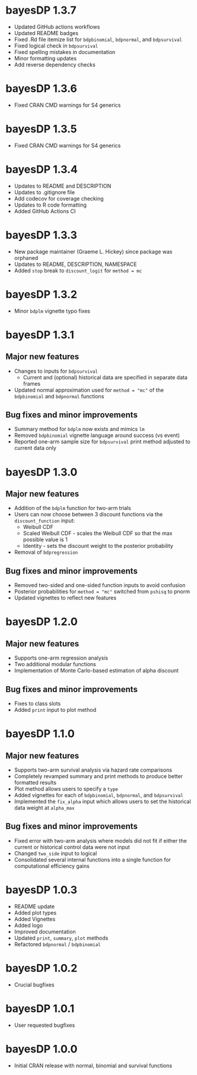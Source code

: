 # bayesDP 1.3.7

* Updated GitHub actions workflows
* Updated README badges
* Fixed .Rd file itemize list for `bdpbinomial`, `bdpnormal`, and `bdpsurvival`
* Fixed logical check in `bdpsurvival`
* Fixed spelling mistakes in documentation
* Minor formatting updates
* Add reverse dependency checks

# bayesDP 1.3.6

* Fixed CRAN CMD warnings for S4 generics

# bayesDP 1.3.5

* Fixed CRAN CMD warnings for S4 generics

# bayesDP 1.3.4

* Updates to README and DESCRIPTION
* Updates to .gitignore file
* Add codecov for coverage checking
* Updates to R code formatting
* Added GitHub Actions CI

# bayesDP 1.3.3

* New package maintainer (Graeme L. Hickey) since package was orphaned
* Updates to README, DESCRIPTION, NAMESPACE
* Added `stop` break to `discount_logit` for `method = mc`

# bayesDP 1.3.2

* Minor `bdplm` vignette typo fixes

# bayesDP 1.3.1

## Major new features
* Changes to inputs for `bdpsurvival`
  + Current and (optional) historical data are specified in separate data frames
* Updated normal approximation used for `method = "mc"` of the `bdpbinomial` and `bdpnormal` functions

## Bug fixes and minor improvements
* Summary method for `bdplm` now exists and mimics `lm`
* Removed `bdpbinomial` vignette language around success (vs event) 
* Reported one-arm sample size for `bdpsurvival` print method adjusted to current data only

# bayesDP 1.3.0

## Major new features
* Addition of the `bdplm` function for two-arm trials
* Users can now choose between 3 discount functions via the `discount_function` input:
  + Weibull CDF
  + Scaled Weibull CDF - scales the Weibull CDF so that the max possible value is 1
  + Identity - sets the discount weight to the posterior probability
* Removal of `bdpregression`

## Bug fixes and minor improvements
* Removed two-sided and one-sided function inputs to avoid confusion
* Posterior probabilities for `method = "mc"` switched from `pshisq` to pnorm 
* Updated vignettes to reflect new features

# bayesDP 1.2.0

## Major new features
* Supports one-arm regression analysis
* Two additional modular functions
* Implementation of Monte Carlo-based estimation of alpha discount

## Bug fixes and minor improvements
* Fixes to class slots
* Added `print` input to plot method

# bayesDP 1.1.0

## Major new features
* Supports two-arm survival analysis via hazard rate comparisons
* Completely revamped summary and print methods to produce better formatted results
* Plot method allows users to specify a `type`
* Added vignettes for each of `bdpbinomial`, `bdpnormal`, and `bdpsurvival`
* Implemented the `fix_alpha` input which allows users to set the historical data weight at `alpha_max`

## Bug fixes and minor improvements
* Fixed error with two-arm analysis where models did not fit if either the current or historical control data were not input
* Changed `two_side` input to logical
* Consolidated several internal functions into a single function for computational efficiency gains

# bayesDP 1.0.3

* README update
* Added plot types
* Added Vignettes
* Added logo
* Improved documentation
* Updated `print`, `summary`, `plot` methods
* Refactored `bdpnormal` / `bdpbinomial`

# bayesDP 1.0.2

* Crucial bugfixes

# bayesDP 1.0.1

* User requested bugfixes

# bayesDP 1.0.0

* Initial CRAN release with normal, binomial and survival functions

